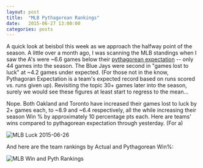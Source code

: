 ```yaml
---
layout: post
title:  "MLB Pythagorean Rankings"
date:   2015-06-27 13:00:00
categories: posts
---
```


A quick look at beisbol this week as we approach the halfway point of the season. A little over a month ago, I was scanning the MLB standings when I saw the A's were ~6.6 games below their [pythagorean expectation](https://en.wikipedia.org/wiki/Pythagorean_expectation) -- only 44 games into the season. The Blue Jays were second in "games lost to luck" at ~4.2 games under expected. (For those not in the know, Pythagoran Expectation is a team's expected record based on runs scored vs. runs given up). Revisiting the topic 30+ games later into the season, surely we would see these figures at least start to regress to the mean...

Nope. Both Oakland and Toronto have increased their games lost to luck by 2+ games each, to ~8.9 and ~6.4 respectively, all the while increasing their season Win % by approximately 10 percentage pts each. Here are teams' wins compared to pythagorean expectation through yesterday. (For a)

![MLB Luck 2015-06-26]({{site.baseurl}}/assets/img/mlb_luck062715.png)


And here are the team rankings by Actual and Pythagorean Win%:  

![MLB Win and Pyth Rankings]({{site.baseurl}}/assets/img/mlb_luck_rankings062715.png)

